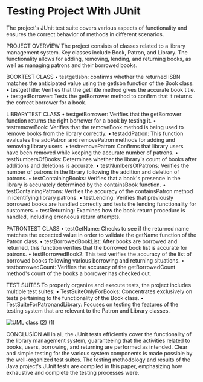 # Testing Project With JUnit
 The project's JUnit test suite covers various aspects of functionality and ensures the correct behavior of methods in different scenarios.
 
 PROJECT OVERVİEW
The project consists of classes related to a library management system. Key classes include Book, Patron, and Library. The functionality allows for adding, removing, lending, and returning books, as well as managing patrons and their borrowed books.

BOOKTEST CLASS
•	testgetIsbn: confirms whether the returned ISBN matches the anticipated value using the getIsbn function of the Book class.
•	testgetTitle: Verifies that the getTitle method gives the accurate book title.
•	testgetBorrower: Tests the getBorrower method to confirm that it returns the correct borrower for a book.

LIBRARYTEST CLASS
•	testgetBorrower: Verifies that the getBorrower function returns the right borrower for a book by testing it.
•	testremoveBook: Verifies that the removeBook method is being used to remove books from the library correctly.
•	testaddPatron: This function evaluates the addPatron and removePatron methods for adding and removing library users.
•	testremovePatron: Confirms that library users have been removed while keeping the accurate number of patrons.
•	testNumbersOfBooks: Determines whether the library's count of books after additions and deletions is accurate.
•	testNumbersOfPatrons: Verifies the number of patrons in the library following the addition and deletion of patrons.
•	testContainingBooks: Verifies that a book's presence in the library is accurately determined by the containsBook function.
•	testContainingPatrons: Verifies the accuracy of the containsPatron method in identifying library patrons.
•	testLending: Verifies that previously borrowed books are handled correctly and tests the lending functionality for customers.
•	testReturning: Examines how the book return procedure is handled, including erroneous return attempts.

PATRONTEST CLASS
•	testGetName: Checks to see if the returned name matches the expected value in order to validate the getName function of the Patron class.
•	testBorrowedBookList: After books are borrowed and returned, this function verifies that the borrowed book list is accurate for patrons.
•	testBorrowedBook2: This test verifies the accuracy of the list of borrowed books following various borrowing and returning situations.
•	testborrowedCount: Verifies the accuracy of the getBorrowedCount method's count of the books a borrower has checked out.

TEST SUİTES
To properly organize and execute tests, the project includes multiple test suites:
•	TestSuiteOnlyForBooks: Concentrates exclusively on tests pertaining to the functionality of the Book class.
•	TestSuiteForPatronandLibrary: Focuses on testing the features of the testing system that are relevant to the Patron and Library classes.

![UML class (2) (1)](https://github.com/egmndrk/Testing-Project-With-JUnit/assets/161582959/23d27d3d-eaa2-4b1a-b017-8d70c2297290)

CONCLUSİON
All in all, the JUnit tests efficiently cover the functionality of the library management system, guaranteeing that the activities related to books, users, borrowing, and returning are performed as intended. Clear and simple testing for the various system components is made possible by the well-organized test suites.
The testing methodology and results of the Java project's JUnit tests are compiled in this paper, emphasizing how exhaustive and complete the testing processes were.

